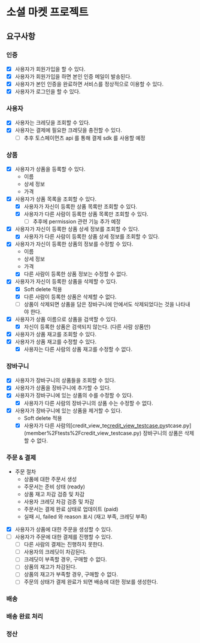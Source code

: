 # 소셜 마켓 프로젝트

## 요구사항

### 인증

- [x] 사용자가 회원가입을 할 수 있다.
- [x] 사용자가 회원가입을 하면 본인 인증 메일이 발송된다.
- [x] 사용자가 본인 인증을 완료하면 서비스를 정상적으로 이용할 수 있다.
- [x] 사용자가 로그인을 할 수 있다.

### 사용자

- [x] 사용자는 크레딧을 조회할 수 있다.
- [x] 사용자는 결제에 필요한 크레딧을 충전할 수 있다.
    - [ ] 추후 토스페이먼츠 api 를 통해 결제 sdk 를 사용할 예정

### 상품

- [x] 사용자가 상품을 등록할 수 있다.
    - 이름
    - 상세 정보
    - 가격
- [x] 사용자가 상품 목록을 조회할 수 있다.
    - [x] 사용자가 자신이 등록한 상품 목록만 조회할 수 있다.
    - [x] 사용자가 다른 사람이 등록한 상품 목록만 조회할 수 있다.
        - [ ] 추후에 permission 관련 기능 추가 예정
- [x] 사용자가 자신이 등록한 상품 상세 정보를 조회할 수 있다.
    - [x] 사용자가 다른 사람이 등록한 상품 상세 정보를 조회할 수 있다.
- [x] 사용자가 자신이 등록한 상품의 정보를 수정할 수 있다.
    - 이름
    - 상세 정보
    - 가격
    - [x] 다른 사람이 등록한 상품 정보는 수정할 수 없다.
- [x] 사용자가 자신이 등록한 상품을 삭제할 수 있다.
    - [x] Soft delete 적용
    - [x] 다른 사람이 등록한 상품은 삭제할 수 없다.
    - [ ] 상품이 삭제되면 상품을 담은 장바구니에 안에서도 삭제되었다는 것을 나타내야 한다.
- [x] 사용자가 상품 이름으로 상품을 검색할 수 있다.
    - [x] 자신이 등록한 상품은 검색되지 않는다. (다른 사람 상품만)
- [x] 사용자가 상품 재고를 조회할 수 있다.
- [x] 사용자가 상품 재고를 수정할 수 있다.
    - [x] 사용자는 다른 사람의 상품 재고를 수정할 수 없다.

### 장바구니

- [x] 사용자가 장바구니의 상품들을 조회할 수 있다.
- [x] 사용자가 상품을 장바구니에 추가할 수 있다.
- [x] 사용자가 장바구니에 있는 상품의 수를 수정할 수 있다.
    - [x] 사용자가 다른 사람의 장바구니의 상품 수는 수정할 수 없다.
- [x] 사용자가 장바구니에 있는 상품을 제거할 수 있다.
    - Soft delete 적용
    - [x] 사용자가 다른 사람의[credit_view_te[credit_view_testcase.py](member%2Ftests%2Fcredit_view_testcase.py)stcase.py](member%2Ftests%2Fcredit_view_testcase.py) 장바구니의 상품은 삭제할 수 없다.

### 주문 & 결제

- 주문 절차
    - 상품에 대한 주문서 생성
    - 주문서는 준비 상태 (ready)
    - 상품 재고 차감 검증 및 차감
    - 사용자 크레딧 차감 검증 및 차감
    - 주문서는 결제 완료 상태로 업데이트 (paid)
    - 실패 시, failed 와 reason 표시 (재고 부족, 크레딧 부족)
- [x] 사용자가 상품에 대한 주문을 생성할 수 있다.
- [ ] 사용자가 주문에 대한 결제를 진행할 수 있다.
    - [ ] 다른 사람의 결제는 진행하지 못한다.
    - [ ] 사용자의 크레딧이 차감된다.
    - [ ] 크레딧이 부족할 경우, 구매할 수 없다.
    - [ ] 상품의 재고가 차감된다.
    - [ ] 상품의 재고가 부족할 경우, 구매할 수 없다.
    - [ ] 주문의 상태가 결제 완료가 되면 배송에 대한 정보를 생성한다.

### 배송

### 배송 완료 처리

### 정산